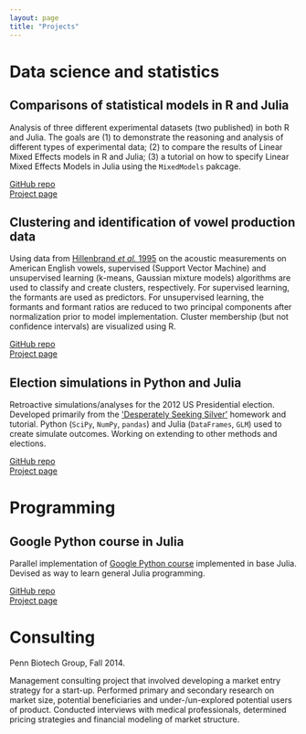 ```yaml
---
layout: page
title: "Projects"
---
```


# Data science and statistics

## Comparisons of statistical models in R and Julia
Analysis of three different experimental datasets (two published) in both R and Julia. The goals are (1) to demonstrate the reasoning and analysis of different types of experimental data; (2) to compare the results of Linear Mixed Effects models in R and Julia; (3) a tutorial on how to specify Linear Mixed Effects Models in Julia using the `MixedModels` pakcage.

[GitHub repo](https://github.com/julian3rd/model-comparison-r-julia)  
[Project page](http://julian3rd.github.io/model-comparison-r-julia/)

## Clustering and identification of vowel production data

Using data from [Hillenbrand *et al.* 1995](http://homepages.wmich.edu/~hillenbr/voweldata.html) on the acoustic measurements on American English vowels, supervised (Support Vector Machine) and unsupervised learning (k-means, Gaussian mixture models) algorithms are used to classify and create clusters, respectively. For supervised learning, the formants are used as predictors. For unsupervised learning, the formants and formant ratios are reduced to two principal components after normalization prior to model implementation. Cluster membership (but not confidence intervals) are visualized using R.  

[GitHub repo](https://github.com/julian3rd/hillenbrand-vowel-clustering)  
[Project page](http://julian3rd.github.io/hillenbrand-vowel-clustering)

## Election simulations in Python and Julia
Retroactive simulations/analyses for the 2012 US Presidential election. Developed primarily from the ['Desperately Seeking Silver'](http://nbviewer.ipython.org/github/cs109/content/blob/master/HW2.ipynb) homework and tutorial. Python (`SciPy`, `NumPy`, `pandas`) and Julia (`DataFrames`, `GLM`) used to create simulate outcomes. Working on extending to other methods and elections.  

[GitHub repo](https://github.com/julian3rd/election-simulations)  
[Project page](http://julian3rd.github.io/election-simulations/)

# Programming
## Google Python course in Julia
Parallel implementation of [Google Python course](https://developers.google.com/edu/python/?csw=1) implemented in base Julia. Devised as way to learn general Julia programming.  

[GitHub repo](https://github.com/julian3rd/google-python-julia)  
[Project page](http://julian3rd.github.io/google-python-julia/)

# Consulting
Penn Biotech Group, Fall 2014.  

Management consulting project that involved developing a market entry strategy for a start-up. Performed primary and secondary research on market size, potential beneficiaries and under-/un-explored potential users of product. Conducted interviews with medical professionals, determined pricing strategies and financial modeling of market structure.  

